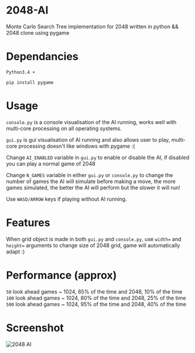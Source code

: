 # 2048-AI
Monte Carlo Search Tree implementation for 2048 written in python &amp;&amp; 2048 clone using pygame

# Dependancies
`Python3.4 +`

`pip install pygame`

# Usage
`console.py` is a console visualisation of the AI running, works well with multi-core processing on all operating systems.

`gui.py` is gui visualisation of AI running and also allows user to play, multi-core processing doesn't like windows with pygame :(

Change `AI_ENABLED` variable in `gui.py` to enable or disable the AI, if disabled you can play a normal game of 2048

Change `N_GAMES` variable in either `gui.py` or `console.py` to change the number of games the AI will simulate before making a move, the more games simulated, the better the AI will perform but the slower it will run!

Use `WASD/ARROW` keys if playing without AI running.

# Features

When grid object is made in both `gui.py` and `console.py`, use `width=` and `height=` arguments to change size of 2048 grid, game will automatically adapt :)

# Performance (approx)

`50` look ahead games ~ 1024, 65% of the time and 2048, 10% of the time
`100` look ahead games ~ 1024, 80% of the time and 2048, 25% of the time
`500` look ahead games ~ 1024, 95% of the time and 2048, 40% of the time

# Screenshot

![2048 AI](https://i.ibb.co/Q9RGWy6/download.png)
